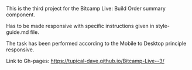 This is the third project for the Bitcamp Live: Build Order summary component.

Has to be made responsive with specific instructions given in style-guide.md file.

The task has been performed according to the Mobile to Desktop principle responsive.

Link to Gh-pages: https://tupical-dave.github.io/Bitcamp-Live--3/
